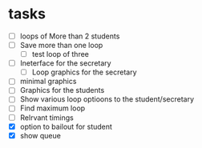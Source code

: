 tasks
===
- [ ] loops of More than 2 students
- [ ] Save more than one loop
	- [ ] test loop of three
- [ ] Ineterface for the secretary
	- [ ] Loop graphics for the secretary
- [ ] minimal graphics
- [ ] Graphics for the students
- [ ] Show various loop optioons to the student/secretary
- [ ] Find maximum loop
- [ ] Relrvant timings
- [x] option to bailout for student
- [x] show queue